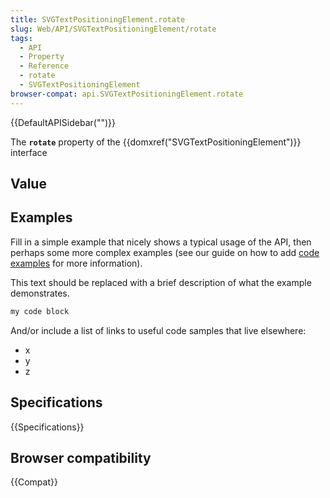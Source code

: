 ```yaml
---
title: SVGTextPositioningElement.rotate
slug: Web/API/SVGTextPositioningElement/rotate
tags:
  - API
  - Property
  - Reference
  - rotate
  - SVGTextPositioningElement
browser-compat: api.SVGTextPositioningElement.rotate
---
```

{{DefaultAPISidebar("")}}

The **`rotate`** property of the {{domxref("SVGTextPositioningElement")}} interface 

## Value



## Examples

Fill in a simple example that nicely shows a typical usage of the API, then perhaps some more complex examples (see our guide on how to add [code examples](/en-US/docs/MDN/Contribute/Structures/Code_examples) for more information).

This text should be replaced with a brief description of what the example demonstrates.

```js
my code block
```

And/or include a list of links to useful code samples that live elsewhere:

*   x
*   y
*   z

## Specifications

{{Specifications}}

## Browser compatibility

{{Compat}}


